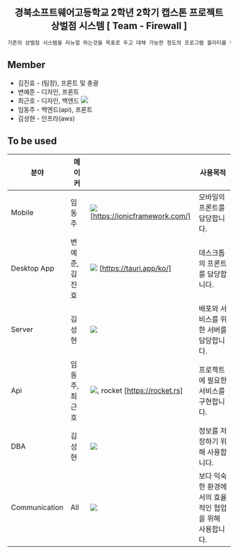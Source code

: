 <h2 align="middle">경북소프트웨어고등학교 2학년 2학기 캡스톤 프로젝트<br>상벌점 시스템 [ Team - Firewall ]</h2>

```cpp
기존의 상벌점 시스템을 리뉴얼 하는것을 목표로 두고 대채 가능한 정도의 프로그램 퀄리티를 목표로 합니다.
```
## Member
* 김진효 - (팀장), 프론트 및 총괄
* 변예준 - 디자인, 프론트
* 최근호 - 디자인, 백엔드 <a href="https://github.com/cghsuw256" target="_blank"><img src="https://img.shields.io/badge/GitHub-181717?style=flat&logo=square&logo=GitHub&logoColor=white"/></a>
* 임동주 - 백엔드(api), 프론트
* 김성현 - 인프라(aws)

## To be used

| 분야 | 메이커 |  | 사용목적 |
| ---------------- | ---------------- | -------------------------- | ---------------- |
| Mobile  | 임동주 | <a><img src="https://img.shields.io/badge/Ionic-3880FF?style=flat-square&logo=Ionic&logoColor=white"/></a> [https://ionicframework.com/] | 모바일의 프론트를 담당합니다. |
| Desktop App | 변예준, 김진효 | <a><img src="https://img.shields.io/badge/Tauri-FFC131?style=flat-square&logo=Tauri&logoColor=white"/></a> [https://tauri.app/ko/] | 데스크톱의 프론트를 담당합니다. |
| Server | 김성현 | <a><img src="https://img.shields.io/badge/Amazon AWS-232F3E?style=flat-square&logo=Amazon AWS&logoColor=white"/></a> | 배포와 서비스를 위한 서버를 담당합니다. |
| Api | 임동주, 최근호 | <a><img src="https://img.shields.io/badge/ts-node-3178c6?style=flat-square&logo=ts-node&logoColor=white"/></a>, rocket [https://rocket.rs]| 프로젝트에 필요한 서비스를 구현합니다. |
| DBA | 김성현  | <a><img src="https://img.shields.io/badge/MySql-4479A1?style=flat-square&logo=MySql&logoColor=white"/></a> | 정보를 저장하기 위해 사용합니다. |
| Communication | All | <a><img src="https://img.shields.io/badge/Discord-5865F2?style=flat-square&logo=Discord&logoColor=white"/></a> | 보다 익숙한 환경에서의 효율적인 협업을 위해 사용합니다. |
